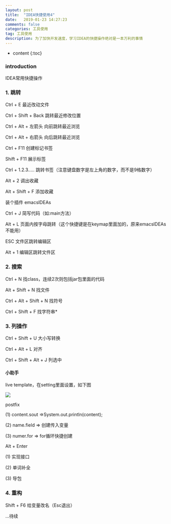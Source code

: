 ```yaml
---
layout: post
title:  "IDEA快捷使用4"
date:   2019-01-23 14:27:23
comments: false
categories: 工具使用
tag: 工具使用
description: 为了加快开发速度，学习IDEA的快捷操作绝对是一本万利的事情                                                        
---
```

* content
{:toc}
### introduction

IDEA常用快捷操作

### 1. 跳转

Ctrl + E 最近改动文件

Ctrl + Shift + Back 跳转最近修改位置

Ctrl + Alt + 左箭头 向前跳转最近浏览

Ctrl + Alt + 右箭头 向后跳转最近浏览

Ctrl + F11 创建标记书签

Shift + F11 展示标签

Ctrl + 1.2.3..... 跳转书签（注意键盘数字是左上角的数字，而不是9格数字）

Alt + 2 调出收藏

Alt + Shift + F 添加收藏

装个插件 emacsIDEAs

Ctrl + J 简写代码（如:main方法）

Alt + L 页面内按字母跳转（这个快捷键是在keymap里面加的，原来emacsIDEAs不能用）

ESC 文件区跳转编辑区

Alt + 1 编辑区跳转文件区

### 2. 搜索

Ctrl + N 找class，连续2次则包括jar包里面的代码

Alt + Shift + N 找文件

Ctrl + Alt + Shift + N 找符号

Ctrl + Shift + F 找字符串*

### 3. 列操作

Ctrl + Shift + U 大小写转换

Ctrl + Alt + L 对齐

Ctrl + Shift + Alt + J 列选中

#### 小助手

live template，在setting里面设置，如下图

![](https://bo07997.github.io/myBlog/styles/images/Blog/idea/1.png)

postfix 

(1) content.sout    =>System.out.println(content);

(2) name.field      => 创建传入变量

(3)  numer.for      => for循环快捷创建

Alt + Enter

(1) 实现接口

(2) 单词补全

(3) 导包

### 4. 重构

Shift + F6 给变量改名（Esc退出）


...待续







